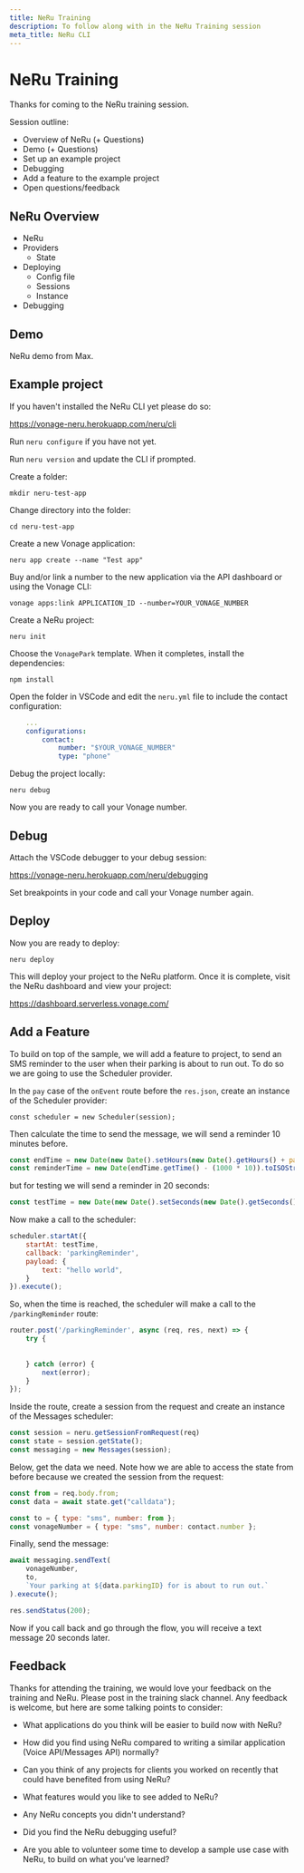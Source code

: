 ```yaml
---
title: NeRu Training
description: To follow along with in the NeRu Training session
meta_title: NeRu CLI
---
```


# NeRu Training

Thanks for coming to the NeRu training session. 

Session outline:

* Overview of NeRu (+ Questions)
* Demo (+ Questions)
* Set up an example project
* Debugging
* Add a feature to the example project
* Open questions/feedback

## NeRu Overview

* NeRu
* Providers
    * State
* Deploying
    * Config file
    * Sessions
    * Instance
* Debugging

## Demo

NeRu demo from Max.

## Example project

If you haven't installed the NeRu CLI yet please do so:

https://vonage-neru.herokuapp.com/neru/cli

Run `neru configure` if you have not yet.

Run `neru version` and update the CLI if prompted.

Create a folder:

```
mkdir neru-test-app
```

Change directory into the folder:

```
cd neru-test-app
```

Create a new Vonage application:

```
neru app create --name "Test app"
```

Buy and/or link a number to the new application via the API dashboard or using the Vonage CLI:

```
vonage apps:link APPLICATION_ID --number=YOUR_VONAGE_NUMBER
```

Create a NeRu project:

```
neru init
```

Choose the `VonagePark` template. When it completes, install the dependencies:

```
npm install
```

Open the folder in VSCode and edit the `neru.yml` file to include the contact configuration:

```yml
    ...
    configurations:
        contact:
            number: "$YOUR_VONAGE_NUMBER"
            type: "phone"
```

Debug the project locally:

```
neru debug
```

Now you are ready to call your Vonage number.

## Debug

Attach the VSCode debugger to your debug session:

https://vonage-neru.herokuapp.com/neru/debugging

Set breakpoints in your code and call your Vonage number again.

## Deploy

Now you are ready to deploy:

```
neru deploy
```

This will deploy your project to the NeRu platform. Once it is complete, visit the NeRu dashboard and view your project:

https://dashboard.serverless.vonage.com/

## Add a Feature

To build on top of the sample, we will add a feature to project, to send an SMS reminder to the user when their parking is about to run out. To do so we are going to use the Scheduler provider.

In the `pay` case of the `onEvent` route before the `res.json`, create an instance of the Scheduler provider:

```
const scheduler = new Scheduler(session);
```

Then calculate the time to send the message, we will send a reminder 10 minutes before.

```javascript
const endTime = new Date(new Date().setHours(new Date().getHours() + parseInt(data.duration)));
const reminderTime = new Date(endTime.getTime() - (1000 * 10)).toISOString()
```

but for testing we will send a reminder in 20 seconds:

```javascript
const testTime = new Date(new Date().setSeconds(new Date().getSeconds() + 20)).toISOString();
```

Now make a call to the scheduler:

```javascript
scheduler.startAt({
    startAt: testTime,
    callback: 'parkingReminder',
    payload: {
        text: "hello world",
    }
}).execute();
```

So, when the time is reached, the scheduler will make a call to the `/parkingReminder` route:

```javascript
router.post('/parkingReminder', async (req, res, next) => {
    try {
 
        
    } catch (error) {
        next(error);
    }
});
```

Inside the route, create a session from the request and create an instance of the Messages scheduler:

```javascript
const session = neru.getSessionFromRequest(req)
const state = session.getState();
const messaging = new Messages(session);
```

Below, get the data we need. Note how we are able to access the state from before because we created the session from the request:

```javascript
const from = req.body.from;
const data = await state.get("calldata");

const to = { type: "sms", number: from };
const vonageNumber = { type: "sms", number: contact.number }; 
```

Finally, send the message:

```javascript
await messaging.sendText(
    vonageNumber,
    to,
    `Your parking at ${data.parkingID} for is about to run out.`
).execute();

res.sendStatus(200);
```

Now if you call back and go through the flow, you will receive a text message 20 seconds later. 

## Feedback

Thanks for attending the training, we would love your feedback on the training and NeRu. Please post in the training slack channel. Any feedback is welcome, but here are some talking points to consider:

* What applications do you think will be easier to build now with NeRu?

* How did you find using NeRu compared to writing a similar application (Voice API/Messages API) normally?

* Can you think of any projects for clients you worked on recently that could have benefited from using NeRu?

* What features would you like to see added to NeRu?

* Any NeRu concepts you didn't understand?

* Did you find the NeRu debugging useful?

* Are you able to volunteer some time to develop a sample use case with NeRu, to build on what you’ve learned?



